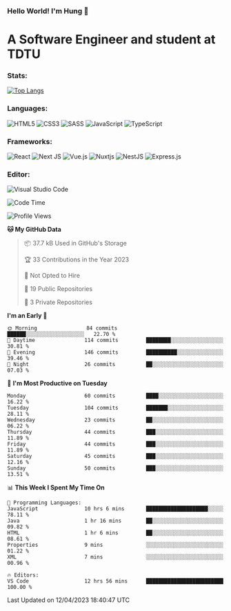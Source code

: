 ### Hello World! I'm Hung :wave:

# A Software Engineer and student at TDTU

### Stats:
[![Top Langs](https://github-readme-stats.vercel.app/api/top-langs/?username=Kuroo-nekoo)](https://github.com/anuraghazra/github-readme-stats)

### Languages:
![HTML5](https://img.shields.io/badge/html5-%23E34F26.svg?style=for-the-badge&logo=html5&logoColor=%23E34F26&color=white)
![CSS3](https://img.shields.io/badge/css3-%231572B6.svg?style=for-the-badge&logo=css3&logoColor=%231572B6&color=white)
![SASS](https://img.shields.io/badge/SASS-hotpink.svg?style=for-the-badge&logo=SASS&logoColor=hotpink&color=white)
![JavaScript](https://img.shields.io/badge/javascript-%23323330.svg?style=for-the-badge&logo=javascript&color=white)
![TypeScript](https://img.shields.io/badge/typescript-%23007ACC.svg?style=for-the-badge&logo=typescript&logoColor=%23007ACC&color=white)


### Frameworks:
![React](https://img.shields.io/badge/react-%2320232a.svg?style=for-the-badge&logo=react&logoColor=%%2361DAFB&color=white)
![Next JS](https://img.shields.io/badge/Next-black?style=for-the-badge&logo=next.js&logoColor=black&color=white)
![Vue.js](https://img.shields.io/badge/vuejs-%2335495e.svg?style=for-the-badge&logo=vuedotjs&logoColor=%234FC08D&color=white)
![Nuxtjs](https://img.shields.io/badge/Nuxt-002E3B?style=for-the-badge&logo=nuxtdotjs&color=white&logoColor=#00DC82)
![NestJS](https://img.shields.io/badge/nestjs-%23E0234E.svg?style=for-the-badge&logo=nestjs&logoColor=%23E0234E&color=white)
![Express.js](https://img.shields.io/badge/express.js-%23404d59.svg?style=for-the-badge&logo=express&logoColor=%23404d59&color=white)

### Editor:
![Visual Studio Code](https://img.shields.io/badge/Visual%20Studio%20Code-0078d7.svg?style=for-the-badge&logo=visual-studio-code&color=white&logoColor=0078d7)


<!--START_SECTION:waka-->
![Code Time](http://img.shields.io/badge/Code%20Time-515%20hrs%2026%20mins-blue)

![Profile Views](http://img.shields.io/badge/Profile%20Views-0-blue)

**🐱 My GitHub Data** 

> 📦 37.7 kB Used in GitHub's Storage 
 > 
> 🏆 33 Contributions in the Year 2023
 > 
> 🚫 Not Opted to Hire
 > 
> 📜 19 Public Repositories 
 > 
> 🔑 3 Private Repositories 
 > 
**I'm an Early 🐤** 

```text
🌞 Morning                84 commits          ██████░░░░░░░░░░░░░░░░░░░   22.70 % 
🌆 Daytime                114 commits         ████████░░░░░░░░░░░░░░░░░   30.81 % 
🌃 Evening                146 commits         ██████████░░░░░░░░░░░░░░░   39.46 % 
🌙 Night                  26 commits          ██░░░░░░░░░░░░░░░░░░░░░░░   07.03 % 
```
📅 **I'm Most Productive on Tuesday** 

```text
Monday                   60 commits          ████░░░░░░░░░░░░░░░░░░░░░   16.22 % 
Tuesday                  104 commits         ███████░░░░░░░░░░░░░░░░░░   28.11 % 
Wednesday                23 commits          ██░░░░░░░░░░░░░░░░░░░░░░░   06.22 % 
Thursday                 44 commits          ███░░░░░░░░░░░░░░░░░░░░░░   11.89 % 
Friday                   44 commits          ███░░░░░░░░░░░░░░░░░░░░░░   11.89 % 
Saturday                 45 commits          ███░░░░░░░░░░░░░░░░░░░░░░   12.16 % 
Sunday                   50 commits          ███░░░░░░░░░░░░░░░░░░░░░░   13.51 % 
```


📊 **This Week I Spent My Time On** 

```text
💬 Programming Languages: 
JavaScript               10 hrs 6 mins       ████████████████████░░░░░   78.11 % 
Java                     1 hr 16 mins        ██░░░░░░░░░░░░░░░░░░░░░░░   09.82 % 
HTML                     1 hr 6 mins         ██░░░░░░░░░░░░░░░░░░░░░░░   08.61 % 
Properties               9 mins              ░░░░░░░░░░░░░░░░░░░░░░░░░   01.22 % 
XML                      7 mins              ░░░░░░░░░░░░░░░░░░░░░░░░░   00.96 % 

🔥 Editors: 
VS Code                  12 hrs 56 mins      █████████████████████████   100.00 % 
```


 Last Updated on 12/04/2023 18:40:47 UTC
<!--END_SECTION:waka-->
